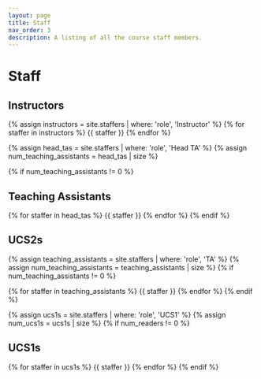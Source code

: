 ```yaml
---
layout: page
title: Staff
nav_order: 3
description: A listing of all the course staff members.
---
```


# Staff

## Instructors

{% assign instructors = site.staffers | where: 'role', 'Instructor' %}
{% for staffer in instructors %}
{{ staffer }}
{% endfor %}

{% assign head_tas = site.staffers | where: 'role', 'Head TA' %}
{% assign num_teaching_assistants = head_tas | size %}

{% if num_teaching_assistants != 0 %}
## Teaching Assistants

{% for staffer in head_tas %}
{{ staffer }}
{% endfor %}
{% endif %}

## UCS2s

{% assign teaching_assistants = site.staffers | where: 'role', 'TA' %}
{% assign num_teaching_assistants = teaching_assistants | size %}
{% if num_teaching_assistants != 0 %}

{% for staffer in teaching_assistants %}
{{ staffer }}
{% endfor %}
{% endif %}

{% assign ucs1s = site.staffers | where: 'role', 'UCS1' %}
{% assign num_ucs1s = ucs1s | size %}
{% if num_readers != 0 %}
## UCS1s

{% for staffer in ucs1s %}
{{ staffer }}
{% endfor %}
{% endif %}

